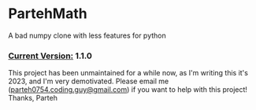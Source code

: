 # PartehMath
A bad numpy clone with less features for python

### [Current Version:](https://pypi.org/project/partehmath/) 1.1.0

This project has been unmaintained for a while now, as I'm writing this it's 2023, and I'm very demotivated. Please email me (parteh0754.coding.guy@gmail.com) if you want to help with this project! Thanks, Parteh
